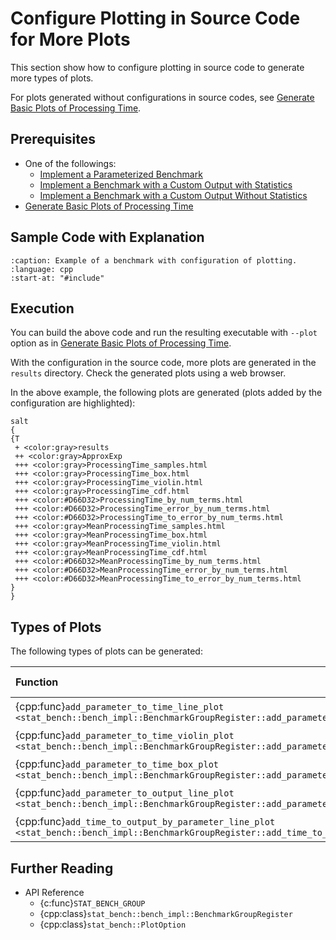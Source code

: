 # Configure Plotting in Source Code for More Plots

This section show how to configure plotting in source code to generate more types of plots.

For plots generated without configurations in source codes,
see [Generate Basic Plots of Processing Time](generate_basic_plots.md).

## Prerequisites

- One of the followings:
  - [Implement a Parameterized Benchmark](implement_parameterized_benchmark.md)
  - [Implement a Benchmark with a Custom Output with Statistics](implement_benchmark_with_custom_output_with_stat.md)
  - [Implement a Benchmark with a Custom Output Without Statistics](implement_benchmark_with_custom_output_without_stat.md)
- [Generate Basic Plots of Processing Time](generate_basic_plots.md)

## Sample Code with Explanation

```{literalinclude} ../../../../examples/configure_plotting.cpp
:caption: Example of a benchmark with configuration of plotting.
:language: cpp
:start-at: "#include"
```

## Execution

You can build the above code and run the resulting executable with `--plot` option
as in [Generate Basic Plots of Processing Time](generate_basic_plots.md).

With the configuration in the source code,
more plots are generated in the `results` directory.
Check the generated plots using a web browser.

In the above example, the following plots are generated
(plots added by the configuration are highlighted):

```{uml}
salt
{
{T
 + <color:gray>results
 ++ <color:gray>ApproxExp
 +++ <color:gray>ProcessingTime_samples.html
 +++ <color:gray>ProcessingTime_box.html
 +++ <color:gray>ProcessingTime_violin.html
 +++ <color:gray>ProcessingTime_cdf.html
 +++ <color:#D66D32>ProcessingTime_by_num_terms.html
 +++ <color:#D66D32>ProcessingTime_error_by_num_terms.html
 +++ <color:#D66D32>ProcessingTime_to_error_by_num_terms.html
 +++ <color:gray>MeanProcessingTime_samples.html
 +++ <color:gray>MeanProcessingTime_box.html
 +++ <color:gray>MeanProcessingTime_violin.html
 +++ <color:gray>MeanProcessingTime_cdf.html
 +++ <color:#D66D32>MeanProcessingTime_by_num_terms.html
 +++ <color:#D66D32>MeanProcessingTime_error_by_num_terms.html
 +++ <color:#D66D32>MeanProcessingTime_to_error_by_num_terms.html
}
}
```

## Types of Plots

The following types of plots can be generated:

| Function                                                                                                                                          | Plot Type   | X-axis          | Y-axis          |
| :------------------------------------------------------------------------------------------------------------------------------------------------ | :---------- | :-------------- | :-------------- |
| {cpp:func}`add_parameter_to_time_line_plot <stat_bench::bench_impl::BenchmarkGroupRegister::add_parameter_to_time_line_plot>`                     | Line plot   | Parameter       | Processing time |
| {cpp:func}`add_parameter_to_time_violin_plot <stat_bench::bench_impl::BenchmarkGroupRegister::add_parameter_to_time_line_plot>`                   | Violin plot | Parameter       | Processing time |
| {cpp:func}`add_parameter_to_time_box_plot <stat_bench::bench_impl::BenchmarkGroupRegister::add_parameter_to_time_box_plot>`                       | Box plot    | Parameter       | Processing time |
| {cpp:func}`add_parameter_to_output_line_plot <stat_bench::bench_impl::BenchmarkGroupRegister::add_parameter_to_output_line_plot>`                 | Line plot   | Parameter       | Custom output   |
| {cpp:func}`add_time_to_output_by_parameter_line_plot <stat_bench::bench_impl::BenchmarkGroupRegister::add_time_to_output_by_parameter_line_plot>` | Line plot   | Processing time | Custom output   |

## Further Reading

- API Reference
  - {c:func}`STAT_BENCH_GROUP`
  - {cpp:class}`stat_bench::bench_impl::BenchmarkGroupRegister`
  - {cpp:class}`stat_bench::PlotOption`

